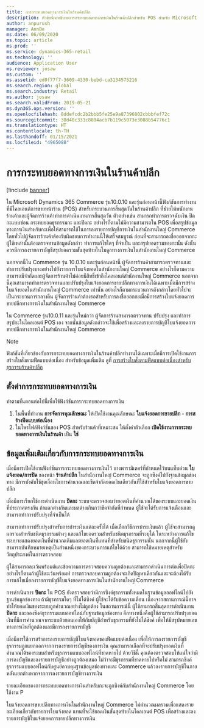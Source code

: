 ```yaml
---
title: การกระทบยอดทางการเงินในร้านค้าปลีก
description: หัวข้อนี้จะอธิบายการกระทบยอดทางการเงินในร้านค้าปลีกสำหรับ POS สำหรับ Microsoft Dynamics 365 Commerce
author: anpurush
manager: AnnBe
ms.date: 06/09/2020
ms.topic: article
ms.prod: ''
ms.service: dynamics-365-retail
ms.technology: ''
audience: Application User
ms.reviewer: josaw
ms.custom: ''
ms.assetid: ed0f77f7-3609-4330-bebd-ca3134575216
ms.search.region: global
ms.search.industry: Retail
ms.author: josaw
ms.search.validFrom: 2019-05-21
ms.dyn365.ops.version: ''
ms.openlocfilehash: 8ddefcdc2b2bbb5fe25e9a87396802cbbbfef72c
ms.sourcegitcommit: 38d40c331c8894acb7b119c5073e3088b54776c1
ms.translationtype: HT
ms.contentlocale: th-TH
ms.lasthandoff: 01/15/2021
ms.locfileid: "4965088"
---
```

# <a name="financial-reconciliation-in-retail-stores"></a>การกระทบยอดทางการเงินในร้านค้าปลีก

[!include [banner](includes/banner.md)]

ใน Microsoft Dynamics 365 Commerce รุ่น10.0.10 และรุ่นก่อนหน้านี้ฟังก์ชันการทำงานที่มีไคลเอนต์การขายหน้าร้าน (POS) สำหรับกระบวนการสิ้นสุดวันในร้านค้าปลีก ที่ช่วยให้พนักงานร้านค้าและผู้จัดการร้านค้าทำการดำเนินงานการสิ้นสุดวัน ตัวอย่างเช่น สามารถทำการตรวจนับเงิน ปิดกะแบบซ่อน กระทบยอดธุรกรรมกะ และปิดกะ อย่างไรก็ตามไม่มีความสามารถใน POS เพื่อสรุปข้อมูลทางการเงินสำหรับกะเพื่อให้สามารถใช้ในการลงรายการบัญชีการเงินในสำนักงานใหญ่ Commerce โดยทั่วไปผู้จัดการร้านค้าต้องรับผิดชอบการทำงานนี้ให้เสร็จสมบูรณ์ ก่อนที่จะสามารถลงชื่อออกจากกะ ผู้ใช้เหล่านั้นต้องตรวจทานข้อมูลดังกล่าว ทำการแก้ไขใดๆ ที่จำเป็น และสรุปยอดรวมของกะนั้น ดังนั้นควรมีการลงรายการบัญชีสรุปยอดรวมขั้นสุดท้ายในโมดูลทางการเงินในสำนักงานใหญ่ Commerce

นอกจากนี้ใน Commerce รุ่น 10.0.10 และรุ่นก่อนหน้านี้ ผู้จัดการร้านค้าสามารถตรวจทานและทำการปรับปรุงบางอย่างไปยังรายการใบแจ้งยอดในสำนักงานใหญ่ Commerce อย่างไรก็ตามความสามารถมีจำกัดและผู้จัดการร้านค้าไม่ค่อยมีสิทธิ์เข้าถึงไคลเอนต์สำนักงานใหญ่ Commerce นอกจากนี้คุณสามารถทำการตรวจทานและปรับปรุงใบแจ้งยอดการขายปลีกทางการเงินได้เฉพาะเมื่อมีการสร้างใบแจ้งยอดในสำนักงานใหญ่ Commerce เท่านั้น อย่างไรก็ตามกระบวนการดังกล่าวโดยทั่วไปจะเป็นกระบวนการกลางคืน ผู้จัดการร้านค้าต้องรอสำหรับการลงชื่อออกกะเมื่อมีการสร้างใบแจ้งยอดการขายปลีกทางการเงินในสำนักงานใหญ่ Commerce

ใน Commerce รุ่น10.0.11 และรุ่นใหม่กว่า ผู้จัดการร้านสามารถตรวจทาน ปรับปรุง และทำการสรุปกะในไคลเอนต์ POS เอง จากนั้นข้อมูลดังกล่าวจะใช้เพื่อสร้างและลงรายการบัญชีใบแจ้งยอดการขายปลีกทางการเงินในสำนักงานใหญ่ Commerce

> [!NOTE]
> ฟังก์ชันที่เกี่ยวข้องกับการกระทบยอดทางการเงินในร้านค้าปลีกทำงานได้เฉพาะเมื่อมีการเปิดใช้งานการสร้างใบสั่งตามฟีดแบบต่อเนื่อง สำหรับข้อมูลเพิ่มเติม ดูที่ [การสร้างใบสั่งตามฟีดแบบต่อเนื่องสำหรับธุรกรรมร้านค้าปลีก](trickle-feed.md)

## <a name="set-up-financial-reconciliation"></a>ตั้งค่าการกระทบยอดทางการเงิน

ทำตามขั้นตอนต่อไปนี้เพื่อใช้ฟังก์ชันการกระทบยอดทางการเงิน

1. ในพื้นที่ทำงาน **การจัดการคุณลักษณะ** ให้เปิดใช้งานคุณลักษณะ **ใบแจ้งยอดการขายปลีก - การสร้างฟีดแบบต่อเนื่อง**
1. ในโพรไฟล์ฟังก์ชันของ POS สำหรับร้านค้าที่เหมาะสม ให้ตั้งค่าตัวเลือก **เปิดใช้งานการกระทบยอดทางการเงินในร้านค้า** เป็น **ใช่**

## <a name="more-information-about-financial-reconciliation"></a>ข้อมูลเพิ่มเติมเกี่ยวกับการกระทบยอดทางการเงิน

เมื่อมีการเปิดใช้งานฟังก์ชันการกระทบยอดทางการเงินไว้ บางพารามิเตอร์ที่กำหนดไว้บนแท็บด่วน **ใบแจ้งยอด/การปิด** ของหน้า **ร้านค้าปลีก** ในสำนักงานใหญ่ Commerce จะถูกซิงค์ไปยังฐานข้อมูลช่องทาง มีการบังคับใช้ชุดเงื่อนไขการคำนวณและขีดจำกัดยอดเงินเดียวกันที่ใช้สำหรับใบแจ้งยอดการขายปลีก

เมื่อมีการเรียกใช้การดำเนินงาน **ปิดกะ** ระบบจะตรวจสอบว่ายอดเงินที่คำนวณได้ของระบบและยอดเงินที่ประกาศตรงกัน ถ้าแตกต่างกันและผลต่างเกินกว่าขีดจำกัดที่กำหนด ผู้ใช้จะได้รับการแจ้งเตือนและสามารถทำการปรับปรุงที่จำเป็นได้

สามารถทำการปรับปรุงสำหรับการชำระเงินแต่ละครั้งได้ เมื่อเลือกวิธีการชำระเงินแล้ว ผู้ใช้จะสามารถดูผลรวมสำหรับชนิดธุรกรรมต่างๆ และแก้ไขยอดรวมสำหรับชนิดธุรกรรมที่ระบุได้ ในระหว่างการแก้ไข ระบบจะแสดงยอดเงินที่คำนวณเดิมและยอดเงินที่แทนที่สำหรับชนิดธุรกรรมนั้น นอกจากนี้ผู้ใช้ยังสามารถบันทึกหมายเหตุเป็นส่วนหนึ่งของกระบวนการแก้ไขได้ด้วย สามารถใช้หมายเหตุสำหรับวัตถุประสงค์ในการตรวจสอบ

ผู้ใช้สามารถละเว้นพร้อมต์และข้อความการตรวจสอบความถูกต้องและสามารถดำเนินการต่อเพื่อปิดกะ อย่างไรก็ตามถ้าผู้ใช้ละเว้นพร้อมท์ การตรวจสอบความถูกต้องจะเกิดปัญหาเดียวกันและจะต้องได้รับการแก้ไขเมื่อลงรายการบัญชีใบแจ้งยอดทางการเงินในสำนักงานใหญ่ Commerce

การดำเนินการ **ปิดกะ** ใน POS ยังตรวจสอบว่ามีการซิงค์ธุรกรรมทั้งหมดในฐานข้อมูลออฟไลน์ไปยังฐานข้อมูลช่องทาง ถ้ามีธุรกรรมใดๆ ที่ไม่ได้ซิงค์ ผู้ใช้จะได้รับข้อความเตือน เนื่องจากสถานการณ์นี้อาจทำให้ยอดเงินของระบบถูกคำนวณอย่างไม่ถูกต้อง ในสถานการณ์นี้ ผู้ใช้สามารถสิ้นสุดการดำเนินงาน **ปิดกะ** และลองซิงค์ธุรกรรมแบบออฟไลน์กับฐานข้อมูลช่องทาง อีกทางหนึ่งคือผู้ใช้สามารถปรับปรุงยอดเงินที่มีการคำนวณจากระบบด้วยตนเองให้กับบัญชีสำหรับธุรกรรมที่ยังไม่ได้ซิงค์ เพื่อให้มีสรุปหมายเลขทางการเงินที่ถูกต้องและมีการลงรายการบัญชี 

เมื่อมีการใช้การสร้าการลงรายการบัญชีใบแจ้งยอดของฟีดแบบต่อเนื่อง เพื่อให้การลงรายการบัญชีธุรกรรมถูกแยกออกจากการลงรายการบัญชีของการเงิน คุณสามารถเลือกที่จะปรับปรุงยอดเงินที่คำนวณได้ของระบบสำหรับธุรกรรมแบบออฟไลน์ที่ขาดหายไป ด้วยวิธีนี้ คุณต้องตรวจสอบให้แน่ใจว่ามีการลงบัญชีและลงรายการบัญชีอย่างถูกต้องเสมอ ไม่ว่าจะมีธุรกรรมที่ขาดหายไปหรือไม่ สามารถซิงค์ธุรกรรมแบบออฟไลน์กับศูนย์ควบคุมฐานข้อมูลช่องทางและ Commerce แล้วลงรายการบัญชีในภายหลังแยกต่างหากจากการลงรายการบัญชีทางการเงิน

รายละเอียดของการกระทบยอดทางการเงินสำหรับกะจะถูกซิงค์กับสำนักงานใหญ่ Commerce โดยใช้งาน P

ใบแจ้งยอดการขายปลีกทางการเงินในสำนักงานใหญ่ Commerce ไม่คำนวณผลรวมเพื่อแสดงรายละเอียดเกี่ยวกับรายการใบแจ้งยอด แทนที่จะใช้ยอดเงินขั้นสุดท้ายในไคลเอนต์ POS เพื่อสร้างและลงรายการบัญชีใบแจ้งยอดการขายปลีกทางการเงิน
